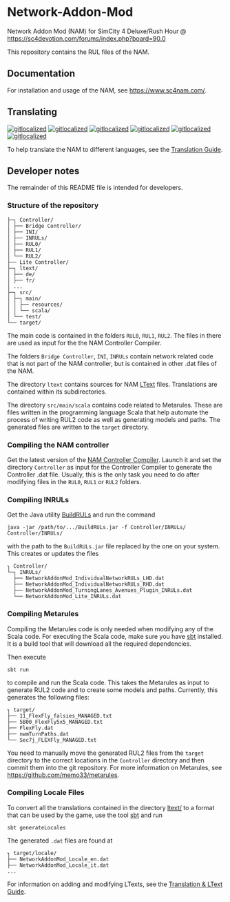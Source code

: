 # Network-Addon-Mod

Network Addon Mod (NAM) for SimCity 4 Deluxe/Rush Hour @ https://sc4devotion.com/forums/index.php?board=90.0

This repository contains the RUL files of the NAM.

## Documentation

For installation and usage of the NAM, see https://www.sc4nam.com/.

## Translating

[![gitlocalized ](https://gitlocalize.com/repo/8339/de/badge.svg)](https://gitlocalize.com/repo/8339/de?utm_source=badge)
[![gitlocalized ](https://gitlocalize.com/repo/8339/es/badge.svg)](https://gitlocalize.com/repo/8339/es?utm_source=badge)
[![gitlocalized ](https://gitlocalize.com/repo/8339/fr/badge.svg)](https://gitlocalize.com/repo/8339/fr?utm_source=badge)
[![gitlocalized ](https://gitlocalize.com/repo/8339/it/badge.svg)](https://gitlocalize.com/repo/8339/it?utm_source=badge)
[![gitlocalized ](https://gitlocalize.com/repo/8339/ja/badge.svg)](https://gitlocalize.com/repo/8339/ja?utm_source=badge)
[![gitlocalized ](https://gitlocalize.com/repo/8339/nl/badge.svg)](https://gitlocalize.com/repo/8339/nl?utm_source=badge)

To help translate the NAM to different languages, see the [Translation Guide](ltext/README.md#translating-the-nam).

## Developer notes

The remainder of this README file is intended for developers.

### Structure of the repository

    ├─┐ Controller/
    │ ├── Bridge Controller/
    │ ├── INI/
    │ ├── INRULs/
    │ ├── RUL0/
    │ ├── RUL1/
    │ └── RUL2/
    ├── Lite Controller/
    ├─┐ ltext/
    │ ├── de/
    │ ├── fr/
    │ ...
    ├─┐ src/
    │ ├─┐ main/
    │ │ ├── resources/
    │ │ └── scala/
    │ └── test/
    └── target/

The main code is contained in the folders `RUL0`, `RUL1`, `RUL2`.
The files in there are used as input for the
the NAM Controller Compiler.

The folders `Bridge Controller`, `INI`, `INRULs`
contain network related code that is not part of the NAM controller,
but is contained in other .dat files of the NAM.

The directory `ltext` contains sources for NAM [LText](https://wiki.sc4devotion.com/index.php?title=LTEXT) files.  Translations are contained within its subdirectories.

The directory `src/main/scala` contains code related to Metarules.
These are files written in the programming language Scala
that help automate the process of writing RUL2 code
as well as generating models and paths.
The generated files are written to the `target` directory.

### Compiling the NAM controller

Get the latest version of the [NAM Controller Compiler](https://github.com/memo33/NAMControllerCompiler/releases).
Launch it and set the directory `Controller` as input for the Controller Compiler to generate the Controller .dat file.
Usually, this is the only task you need to do after modifying files in the `RUL0`, `RUL1` or `RUL2` folders.

### Compiling INRULs

Get the Java utility [BuildRULs](https://www.dropbox.com/s/ckwhy11xxaz3z1q/BuildRULs_01.zip?dl=0) and run the command

    java -jar /path/to/.../BuildRULs.jar -f Controller/INRULs/ Controller/INRULs/

with the path to the `BuildRULs.jar` file replaced by the one on your system.
This creates or updates the files

    ┐ Controller/
    └─┐ INRULs/
      ├── NetworkAddonMod_IndividualNetworkRULs_LHD.dat
      ├── NetworkAddonMod_IndividualNetworkRULs_RHD.dat
      ├── NetworkAddonMod_TurningLanes_Avenues_Plugin_INRULs.dat
      └── NetworkAddonMod_Lite_INRULs.dat

### Compiling Metarules

Compiling the Metarules code is only needed when modifying any of the Scala code.
For executing the Scala code, make sure you have [sbt](https://www.scala-sbt.org/) installed.
It is a build tool that will download all the required dependencies.

Then execute

    sbt run

to compile and run the Scala code.
This takes the Metarules as input to generate RUL2 code and to create some models and paths.
Currently, this generates the following files:

    ┐ target/
    ├── 11_FlexFly_falsies_MANAGED.txt
    ├── 5B00_FlexFly5x5_MANAGED.txt
    ├── FlexFly.dat
    ├── nwmTurnPaths.dat
    └── Sec7j_FLEXFly_MANAGED.txt

You need to manually move the generated RUL2 files from the `target` directory
to the correct locations in the `Controller` directory and then commit them into the git repository.
For more information on Metarules, see https://github.com/memo33/metarules.

### Compiling Locale Files

To convert all the translations contained in the directory [ltext/](ltext/)
to a format that can be used by the game,
use the tool [sbt](https://www.scala-sbt.org/) and run

    sbt generateLocales

The generated `.dat` files are found at

    ┐ target/locale/
    ├── NetworkAddonMod_Locale_en.dat
    ├── NetworkAddonMod_Locale_it.dat
    ...

For information on adding and modifying LTexts, see the [Translation & LText Guide](ltext/README.md#maintaining-ltext-sources).
